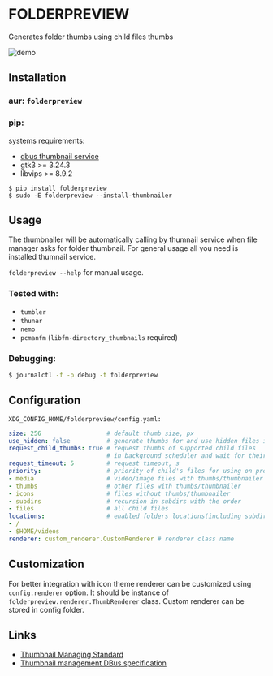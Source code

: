 # FOLDERPREVIEW

Generates folder thumbs using child files thumbs

![demo](https://gitlab.com/hxss-linux/folderpreview/-/raw/master/demo.png)

## Installation

### aur: `folderpreview`

### pip:

systems requirements:

* [dbus thumbnail service](https://wiki.gnome.org/DraftSpecs/ThumbnailerSpec#Request_the_creation_of_thumbnails)
* gtk3 >= 3.24.3
* libvips >= 8.9.2

```
$ pip install folderpreview
$ sudo -E folderpreview --install-thumbnailer
```

## Usage

The thumbnailer will be automatically calling by thumnail service when file manager asks for folder thumbnail. For general usage all you need is installed thumnail service.

`folderpreview --help` for manual usage.

### Tested with:

* `tumbler`
* `thunar`
* `nemo`
* `pcmanfm` (`libfm-directory_thumbnails` required)

### Debugging:

```sh
$ journalctl -f -p debug -t folderpreview
```

## Configuration

`XDG_CONFIG_HOME/folderpreview/config.yaml:`
```yaml
size: 256                  # default thumb size, px
use_hidden: false          # generate thumbs for and use hidden files in preview
request_child_thumbs: true # request thumbs of supported child files
                           # in background scheduler and wait for their readiness
request_timeout: 5         # request timeout, s
priority:                  # priority of child's files for using on preview
- media                    # video/image files with thumbs/thumbnailer
- thumbs                   # other files with thumbs/thumbnailer
- icons                    # files without thumbs/thumbnailer
- subdirs                  # recursion in subdirs with the order
- files                    # all child files
locations:                 # enabled folders locations(including subdirs)
- /
- $HOME/videos
renderer: custom_renderer.CustomRenderer # renderer class name
```

## Customization

For better integration with icon theme renderer can be customized using `config.renderer` option. It should be instance of `folderpreview.renderer.ThumbRenderer` class. Custom renderer can be stored in config folder.

## Links

* [Thumbnail Managing Standard](https://specifications.freedesktop.org/thumbnail-spec/thumbnail-spec-latest.html#CREATION)
* [Thumbnail management DBus specification](https://wiki.gnome.org/DraftSpecs/ThumbnailerSpec#Request_the_creation_of_thumbnails)

